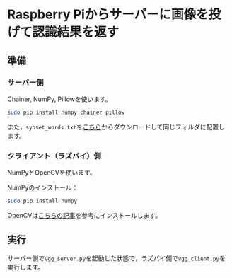 # Raspberry Piからサーバーに画像を投げて認識結果を返す

## 準備
### サーバー側
Chainer, NumPy, Pillowを使います。
```bash
sudo pip install numpy chainer pillow
```

また，`synset_words.txt`を[こちら](https://github.com/leetenki/googlenet_chainer)からダウンロードして同じフォルダに配置します。

### クライアント（ラズパイ）側
NumPyとOpenCVを使います。

NumPyのインストール：
```bash
sudo pip install numpy
```

OpenCVは[こちらの記事](https://qiita.com/mt08/items/e8e8e728cf106ac83218)を参考にインストールします。

## 実行
サーバー側で`vgg_server.py`を起動した状態で，ラズパイ側で`vgg_client.py`を実行します。
